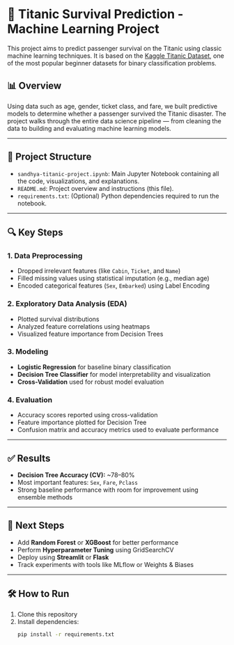 # 🚢 Titanic Survival Prediction - Machine Learning Project

This project aims to predict passenger survival on the Titanic using classic machine learning techniques. It is based on the [Kaggle Titanic Dataset](https://www.kaggle.com/competitions/titanic/overview), one of the most popular beginner datasets for binary classification problems.

## 📊 Overview

Using data such as age, gender, ticket class, and fare, we built predictive models to determine whether a passenger survived the Titanic disaster. The project walks through the entire data science pipeline — from cleaning the data to building and evaluating machine learning models.

----

## 📁 Project Structure

- `sandhya-titanic-project.ipynb`: Main Jupyter Notebook containing all the code, visualizations, and explanations.
- `README.md`: Project overview and instructions (this file).
- `requirements.txt`: (Optional) Python dependencies required to run the notebook.

---

## 🔍 Key Steps

### 1. Data Preprocessing
- Dropped irrelevant features (like `Cabin`, `Ticket`, and `Name`)
- Filled missing values using statistical imputation (e.g., median age)
- Encoded categorical features (`Sex`, `Embarked`) using Label Encoding

### 2. Exploratory Data Analysis (EDA)
- Plotted survival distributions
- Analyzed feature correlations using heatmaps
- Visualized feature importance from Decision Trees

### 3. Modeling
- **Logistic Regression** for baseline binary classification
- **Decision Tree Classifier** for model interpretability and visualization
- **Cross-Validation** used for robust model evaluation

### 4. Evaluation
- Accuracy scores reported using cross-validation
- Feature importance plotted for Decision Tree
- Confusion matrix and accuracy metrics used to evaluate performance

---

## ✅ Results

- **Decision Tree Accuracy (CV):** ~78–80%
- Most important features: `Sex`, `Fare`, `Pclass`
- Strong baseline performance with room for improvement using ensemble methods

---

## 🚀 Next Steps

- Add **Random Forest** or **XGBoost** for better performance
- Perform **Hyperparameter Tuning** using GridSearchCV
- Deploy using **Streamlit** or **Flask**
- Track experiments with tools like MLflow or Weights & Biases

---

## 🛠️ How to Run

1. Clone this repository
2. Install dependencies:
   ```bash
   pip install -r requirements.txt
